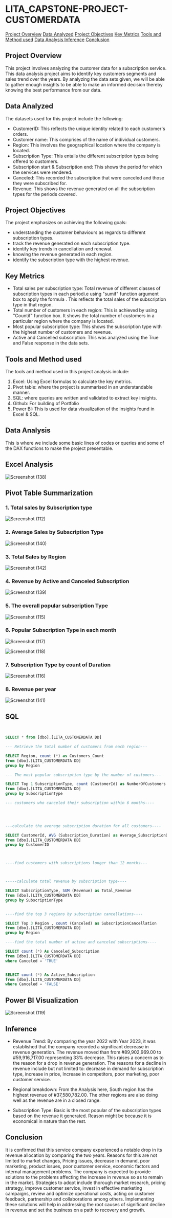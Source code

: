 # LITA_CAPSTONE-PROJECT-CUSTOMERDATA

[Project Overview](Project-Overview)
[Data Analyzed](Data-Analyzed)
[Project Objectives](Project-Objectives)
[Key Metrics](Key-Metrics)
[Tools and Method used](Tools-and-Method-used)
[Data Analysis ](Data-Analysis)
[Inference](Inference)
[Conclusion](Conclusion)

## Project Overview

This project involves analyzing the customer data for a subscription service. This data analysis project aims to identify key customers segments and sales trend over the years. By analyzing the data sets given, we will be able to gather enough insights to be able to make an informed decision thereby knowing the best performance from our data.

## Data Analyzed

The datasets used for this project include the following:
- CustomerID: This reflects the unique identity related to each customer's orders.
- Customer name: This comprises of the name of individual customers.
- Region: This involves the geographical location where the company is located.
- Subscription Type: This entails the different subscription types being offered to customers.
- Subscription start & Subscription end: This shows the period for which the services were rendered.
- Canceled: This recorded the subscription that were canceled and those they were subscribed for.
- Revenue: This shows the revenue generated on all the subscription types for the periods covered.

## Project Objectives

The project emphasizes on achieving the following goals:
- understanding the customer behaviours as regards to different subscription types.
- track the revenue generated on each subscription type.
- identify key trends in cancellation and renewal.
- knowing the revenue generated in each region.
- identify the subscription type with the highest revenue.

## Key Metrics

- Total sales per subscription type: Total revenue of different classes of subscription types in each periodi.e using "sumif" function argument box to apply the formula . This reflects the total sales of the subscription type in that region.
- Total number of customers in each region: This is achieved by using "Countif" function box. It shows the total number of customers in a particular region where the company is located.
- Most popular subscription type: This shows the subscription type with the highest number of customers and revenue.
- Active and Cancelled subscription: This was analyzed using the True and False response in the data sets.


## Tools and Method used

The tools and method used in this project analysis include:
1. Excel: Using Excel formulas to calculate the key metrics.
2. Pivot table: where the project is summarised in an understandable manner.
3. SQL: where queries are written and validated to extract key insights.
4. Github: For building of Portfolio
5. Power BI: This is used for data visualization of the insights found in Excel & SQL.

## Data Analysis 

This is where we include some basic lines of codes or queries and some of the DAX functions to make the project presentable.

## Excel Analysis

![Screenshot (138)](https://github.com/user-attachments/assets/c3506b4a-6251-47c2-8022-97a93c103313)

## Pivot Table Summarization

### 1. Total sales by Subscription type

![Screenshot (112)](https://github.com/user-attachments/assets/e296abca-02cd-4bce-b6ff-fc2e53ccbdb4)

### 2. Average Sales by Subscription Type

![Screenshot (140)](https://github.com/user-attachments/assets/341245a0-994d-4415-ab0c-0cacec4520a7)

### 3. Total Sales by Region

![Screenshot (142)](https://github.com/user-attachments/assets/2d2531e1-5362-4bfd-9750-62d4a089f300)

### 4. Revenue by Active and Canceled Subscription

![Screenshot (139)](https://github.com/user-attachments/assets/d2618ef5-1c78-409e-b6f0-ae7feee0474a)

### 5. The overall popular subscription Type

![Screenshot (115)](https://github.com/user-attachments/assets/1dc765bb-399b-4f25-b446-c7d2684e5350)

### 6. Popular Subscription Type in each month

![Screenshot (117)](https://github.com/user-attachments/assets/982901b9-34bd-4fc4-97b6-3b2192ed1bd9)

![Screenshot (118)](https://github.com/user-attachments/assets/052554b0-43e1-4c08-bf1f-f1810e15004c)

### 7. Subscription Type by count of Duration

![Screenshot (116)](https://github.com/user-attachments/assets/789cbe7f-dd72-48a9-b3b7-40d2026d405d)

### 8. Revenue per year

![Screenshot (141)](https://github.com/user-attachments/assets/99f5ef23-f920-493e-9bc1-6bec8ce16447)


## SQL
```SQL


SELECT * from [dbo].[LITA_CUSTOMERDATA DD]

--- Retrieve the total number of customers from each region---

SELECT Region, count (*) as Customers_Count
from [dbo].[LITA_CUSTOMERDATA DD]
group by Region

--- The most popular subscription type by the number of customers---

SELECT Top 1 SubscriptionType, count (CustomerId) as NumberOfCustomers
from [dbo].[LITA_CUSTOMERDATA DD]
group by SubscriptionType

--- customers who canceled their subscription within 6 months----

 


---calculate the average subscription duration for all customers----

SELECT CustomerId, AVG (Subscription_Duration) as Average_SubscriptionDuration
from [dbo].[LITA_CUSTOMERDATA DD]
group by CustomerID



----find customers with subscriptions longer than 12 months---



-----calculate total revenue by subscription type----

SELECT SubscriptionType, SUM (Revenue) as Total_Revenue
from [dbo].[LITA_CUSTOMERDATA DD]
group by SubscriptionType


----find the top 3 regions by subscription cancellations----

SELECT Top 3 Region , count (Canceled) as SubscriptionCancellation
from [dbo].[LITA_CUSTOMERDATA DD]
group by Region

----find the total number of active and canceled subscriptions----

SELECT count (*) As Canceled_Subscription
from [dbo].[LITA_CUSTOMERDATA DD]
where Canceled = 'TRUE'


SELECT count (*) As Active_Subscription
from [dbo].[LITA_CUSTOMERDATA DD]
where Canceled = 'FALSE'
```


## Power BI Visualization

![Screenshot (119)](https://github.com/user-attachments/assets/22bb083e-5e4f-4e39-823a-2f9384437415)

## Inference

- Revenue Trend: By comparing the year 2022 with Year 2023, it was established that the company recorded a significant decrease in revenue generation. The revenue moved than from #89,902,969.00 to #59,916,717.00 representing 33% decrease. This raises a concern as to the reason for a drop in revenue generation. The reasons for a decline in revenue include but not limited to: decrease in demand for subscription type, increase in price, Increase in competitors, poor marketing, poor customer service.

- Regional breakdown: From the Analysis here, South region has the highest revenue of #37,580,782.00. The other regions are also doing well as the revenue are in a closed range.

- Subscription Type: Basic is the most popular of the subscription types based on the revenue it generated.  Reason might be because it is economical in nature than the rest.

## Conclusion

It is confirmed that this service company experienced a notable drop in its revenue allocation by comparing the two years. Reasons for this are not limited to market changes, Pricing issues, decrease in demand, poor marketing, product issues, poor customer service, economic factors and internal management problems. The company is expected to provide solutions to the problems affecting the increase in revenue so as to remain in the market. Strategies to adopt include thorough market research, pricing strategy, improve customer service, invest in effective marketing campaigns, review and optimize operational costs, acting on customer feedback, partnership and collaborations among others. Implementing these solutions will help in addressing the root causes of significant decline in revenue and set the business on a path to recovery and growth.


